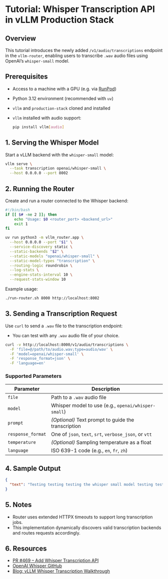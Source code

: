 # Tutorial: Whisper Transcription API in vLLM Production Stack

## Overview

This tutorial introduces the newly added `/v1/audio/transcriptions` endpoint in the `vllm-router`, enabling users to transcribe `.wav` audio files using OpenAI’s `whisper-small` model.

## Prerequisites

* Access to a machine with a GPU (e.g. via [RunPod](https://runpod.io/))
* Python 3.12 environment (recommended with `uv`)
* `vllm` and `production-stack` cloned and installed
* `vllm` installed with audio support:

  ```bash
  pip install vllm[audio]
  ```

## 1. Serving the Whisper Model

Start a vLLM backend with the `whisper-small` model:

```bash
vllm serve \
  --task transcription openai/whisper-small \
  --host 0.0.0.0 --port 8002
```

## 2. Running the Router

Create and run a router connected to the Whisper backend:

```bash
#!/bin/bash
if [[ $# -ne 2 ]]; then
    echo "Usage: $0 <router_port> <backend_url>"
    exit 1
fi

uv run python3 -m vllm_router.app \
  --host 0.0.0.0 --port "$1" \
  --service-discovery static \
  --static-backends "$2" \
  --static-models "openai/whisper-small" \
  --static-model-types "transcription" \
  --routing-logic roundrobin \
  --log-stats \
  --engine-stats-interval 10 \
  --request-stats-window 10
```

Example usage:

```bash
./run-router.sh 8000 http://localhost:8002
```

## 3. Sending a Transcription Request

Use `curl` to send a `.wav` file to the transcription endpoint:

* You can test with any `.wav` audio file of your choice.

```bash
curl -v http://localhost:8000/v1/audio/transcriptions \
  -F 'file=@/path/to/audio.wav;type=audio/wav' \
  -F 'model=openai/whisper-small' \
  -F 'response_format=json' \
  -F 'language=en'
```

### Supported Parameters

| Parameter         | Description                                            |
| ----------------- | ------------------------------------------------------ |
| `file`            | Path to a `.wav` audio file                            |
| `model`           | Whisper model to use (e.g., `openai/whisper-small`)    |
| `prompt`          | *(Optional)* Text prompt to guide the transcription    |
| `response_format` | One of `json`, `text`, `srt`, `verbose_json`, or `vtt` |
| `temperature`     | *(Optional)* Sampling temperature as a float           |
| `language`        | ISO 639-1 code (e.g., `en`, `fr`, `zh`)                |

## 4. Sample Output

```json
{
  "text": "Testing testing testing the whisper small model testing testing testing the audio transcription function testing testing testing the whisper small model"
}
```

## 5. Notes

* Router uses extended HTTPX timeouts to support long transcription jobs.
* This implementation dynamically discovers valid transcription backends and routes requests accordingly.

## 6. Resources

* [PR #469 – Add Whisper Transcription API](https://github.com/vllm-project/production-stack/pull/469)
* [OpenAI Whisper GitHub](https://github.com/openai/whisper)
* [Blog: vLLM Whisper Transcription Walkthrough](https://davidgao7.github.io/posts/vllm-v1-whisper-transcription/)
